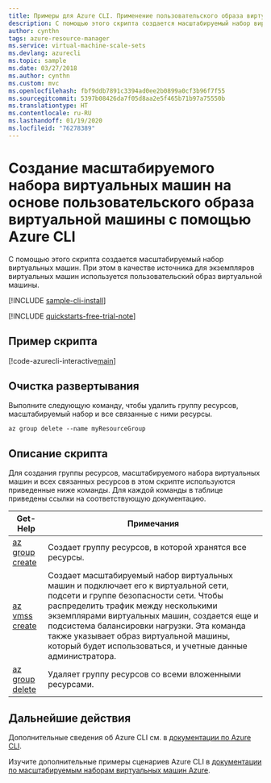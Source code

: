 ```yaml
---
title: Примеры для Azure CLI. Применение пользовательского образа виртуальной машины
description: С помощью этого скрипта создается масштабируемый набор виртуальных машин. При этом в качестве источника для экземпляров виртуальных машин используется пользовательский образ виртуальной машины.
author: cynthn
tags: azure-resource-manager
ms.service: virtual-machine-scale-sets
ms.devlang: azurecli
ms.topic: sample
ms.date: 03/27/2018
ms.author: cynthn
ms.custom: mvc
ms.openlocfilehash: fbf9ddb7891c3394ad0ee2b0899a0cf3b96f7f55
ms.sourcegitcommit: 5397b08426da7f05d8aa2e5f465b71b97a75550b
ms.translationtype: HT
ms.contentlocale: ru-RU
ms.lasthandoff: 01/19/2020
ms.locfileid: "76278389"
---
```

# <a name="create-a-virtual-machine-scale-set-from-a-custom-vm-image-with-the-azure-cli"></a>Создание масштабируемого набора виртуальных машин на основе пользовательского образа виртуальной машины с помощью Azure CLI
С помощью этого скрипта создается масштабируемый набор виртуальных машин. При этом в качестве источника для экземпляров виртуальных машин используется пользовательский образ виртуальной машины.

[!INCLUDE [sample-cli-install](../../../includes/sample-cli-install.md)]

[!INCLUDE [quickstarts-free-trial-note](../../../includes/quickstarts-free-trial-note.md)]

## <a name="sample-script"></a>Пример скрипта
[!code-azurecli-interactive[main](../../../cli_scripts/virtual-machine-scale-sets/use-custom-vm-image/use-custom-vm-image.sh "Create a virtual machine scale set with a custom VM image")]

## <a name="clean-up-deployment"></a>Очистка развертывания
Выполните следующую команду, чтобы удалить группу ресурсов, масштабируемый набор и все связанные с ними ресурсы.

```azurecli-interactive
az group delete --name myResourceGroup
```

## <a name="script-explanation"></a>Описание скрипта
Для создания группы ресурсов, масштабируемого набора виртуальных машин и всех связанных ресурсов в этом скрипте используются приведенные ниже команды. Для каждой команды в таблице приведены ссылки на соответствующую документацию.

| Get-Help | Примечания |
|---|---|
| [az group create](/cli/azure/ad/group) | Создает группу ресурсов, в которой хранятся все ресурсы. |
| [az vmss create](/cli/azure/vmss) | Создает масштабируемый набор виртуальных машин и подключает его к виртуальной сети, подсети и группе безопасности сети. Чтобы распределить трафик между несколькими экземплярами виртуальных машин, создается еще и подсистема балансировки нагрузки. Эта команда также указывает образ виртуальной машины, который будет использоваться, и учетные данные администратора.  |
| [az group delete](/cli/azure/ad/group) | Удаляет группу ресурсов со всеми вложенными ресурсами. |

## <a name="next-steps"></a>Дальнейшие действия
Дополнительные сведения об Azure CLI см. в [документации по Azure CLI](https://docs.microsoft.com/cli/azure/overview).

Изучите дополнительные примеры сценариев Azure CLI в [документации по масштабируемым наборам виртуальных машин Azure](../cli-samples.md).
